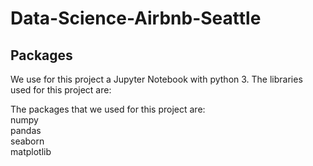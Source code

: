 # Data-Science-Airbnb-Seattle
## Packages
We use for this project  a Jupyter Notebook with python 3. The libraries used for this project are:

The packages that we used for this project are:
<br>
numpy
<br>
pandas
<br>
seaborn
<br>
matplotlib


